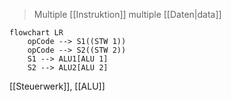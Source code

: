 > Multiple [[Instruktion]] multiple [[Daten|data]]

```mermaid
flowchart LR
	opCode --> S1((STW 1))
	opCode --> S2((STW 2))
	S1 --> ALU1[ALU 1]
	S2 --> ALU2[ALU 2]
```

[[Steuerwerk]], [[ALU]]